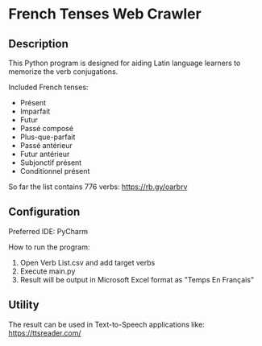 # French Tenses Web Crawler

## Description
This Python program is designed for aiding Latin language learners to memorize the verb conjugations.

Included French tenses:
* Présent
* Imparfait
* Futur
* Passé composé
* Plus-que-parfait
* Passé antérieur
* Futur antérieur
* Subjonctif présent
* Conditionnel présent

So far the list contains 776 verbs: https://rb.gy/oarbrv

## Configuration
Preferred IDE: PyCharm

How to run the program:
1. Open Verb List.csv and add target verbs
2. Execute main.py
3. Result will be output in Microsoft Excel format as "Temps En Français"

## Utility
The result can be used in Text-to-Speech applications like: https://ttsreader.com/ 
